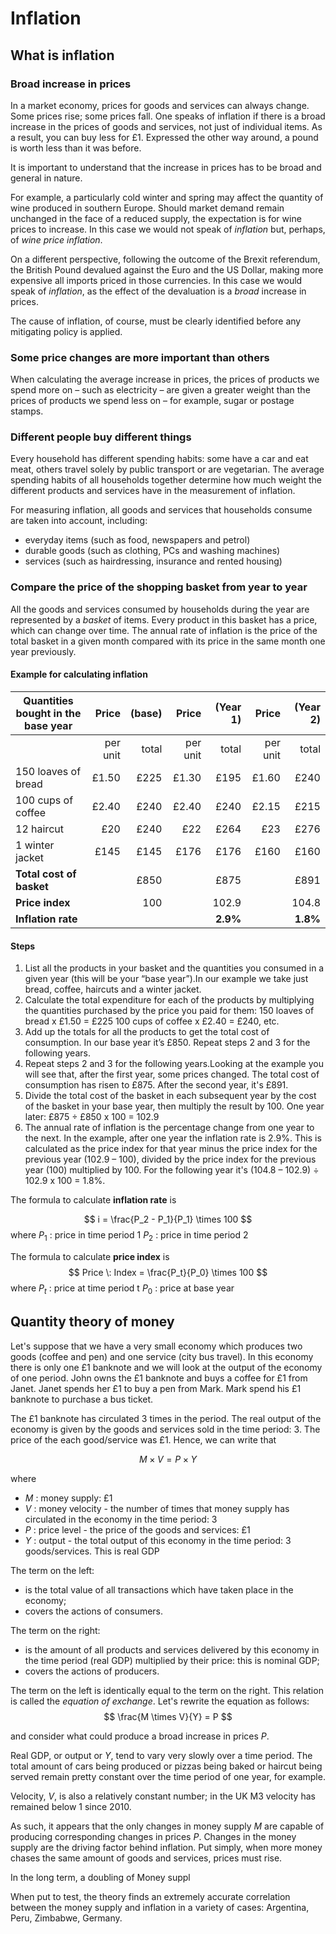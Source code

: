 # Inflation
## What is inflation

### Broad increase in prices
In a market economy, prices for goods and services can always change. Some prices rise; some prices fall. One speaks of inflation if there is a broad increase in the prices of goods and services, not just of individual items. As a result, you can buy less for £1. Expressed the other way around, a pound is worth less than it was before.

It is important to understand that the increase in prices has to be broad and general in nature.

For example, a particularly cold winter and spring may affect the quantity of wine produced in southern Europe. Should market demand remain unchanged in the face of a reduced supply, the expectation is for wine prices to increase. In this case we would not speak of _inflation_ but, perhaps, of _wine price inflation_.

On a different perspective, following the outcome of the Brexit referendum, the British Pound devalued against the Euro and the US Dollar, making more expensive all imports priced in those currencies. In this case we would speak of _inflation_, as the effect of the devaluation is a _broad_ increase in prices.

The cause of inflation, of course, must be clearly identified before any mitigating policy is applied.

### Some price changes are more important than others
When calculating the average increase in prices, the prices of products we spend more on – such as electricity – are given a greater weight than the prices of products we spend less on – for example, sugar or postage stamps.

### Different people buy different things
Every household has different spending habits: some have a car and eat meat, others travel solely by public transport or are vegetarian. The average spending habits of all households together determine how much weight the different products and services have in the measurement of inflation.

For measuring inflation, all goods and services that households consume are taken into account, including:

- everyday items (such as food, newspapers and petrol)
- durable goods (such as clothing, PCs and washing machines)
- services (such as hairdressing, insurance and rented housing)

### Compare the price of the shopping basket from year to year

All the goods and services consumed by households during the year are represented by a _basket_ of items. Every product in this basket has a price, which can change over time. The annual rate of inflation is the price of the total basket in a given month compared with its price in the same month one year previously.

#### Example for calculating inflation

|Quantities bought in the base year |Price |(base)|Price |(Year 1)|Price|(Year 2)|
|-----------------------------------|------:|--:|-------:|-:|------:|-:|
|      | per unit| total| per unit | total | per unit | total|
|150 loaves of bread| £1.50|£225|£1.30|£195|£1.60|£240|
|100 cups of coffee|£2.40|£240|£2.40|£240|£2.15|£215|
|12 haircut|£20| £240|£22|£264|£23|£276|
|1 winter jacket|£145|£145|£176|£176|£160|£160|
|**Total cost of basket**| |£850| |£875| |£891|
|**Price index**| | 100| | 102.9| | 104.8|
|**Inflation rate**| | | | __2.9%__| | __1.8%__|

#### Steps
1.  List all the products in your basket and the quantities you consumed in a given year (this will be your “base year”).In our example we take just bread, coffee, haircuts and a winter jacket.
2.  Calculate the total expenditure for each of the products by multiplying the quantities purchased by the price you paid for them: 150 loaves of bread x £1.50 = £225 100 cups of coffee x £2.40 = £240, etc.
3.  Add up the totals for all the products to get the total cost of consumption. In our base year it’s £850. Repeat steps 2 and 3 for the following years.
4.  Repeat steps 2 and 3 for the following years.Looking at the example you will see that, after the first year, some prices changed. The total cost of consumption has risen to £875. After the second year, it's £891.
5.  Divide the total cost of the basket in each subsequent year by the cost of the basket in your base year, then multiply the result by 100. One year later: £875 ÷ £850 x 100 = 102.9
6.  The annual rate of inflation is the percentage change from one year to the next. In the example, after one year the inflation rate is 2.9%. This is calculated as the price index for that year minus the price index for the previous year (102.9 – 100), divided by the price index for the previous year (100) multiplied by 100. For the following year it's (104.8 – 102.9) ÷ 102.9 x 100 = 1.8%.

The formula to calculate **inflation rate** is

$$
i = \frac{P_2 - P_1}{P_1} \times 100
$$
where
$P_1$ : price in time period 1
$P_2$ : price in time period 2

The formula to calculate **price index** is
$$
Price \: Index = \frac{P_t}{P_0} \times 100
$$
where
$P_t$ : price at time period t
$P_0$ : price at base year


## Quantity theory of money
Let's suppose that we have a very small economy which produces two goods (coffee and pen) and one service (city bus travel). In this economy there is only one £1 banknote and we will look at the output of the economy of one period. John owns the £1 banknote and buys a coffee for £1 from Janet. Janet spends her £1 to buy a pen from Mark. Mark spend his £1 banknote to purchase a bus ticket.

The £1 banknote has circulated 3 times in the period. The real output of the economy is given by the goods and services sold in the time period: 3. The price of the each good/service was £1. Hence, we can write that

$$
M \times V = P \times Y
$$

where
+ $M$ : money supply: £1
+ $V$ : money velocity - the number of times that money supply has circulated in the economy in the time period: 3
+ $P$ : price level - the price of the goods and services: £1
+ $Y$ : output - the total output of this economy in the time period: 3 goods/services. This is real GDP

The term on the left:
+ is the total value of all transactions which have taken place in the economy; 
+ covers the actions of consumers.

The term on the right:
+ is the amount of all products and services delivered by this economy in the time period (real GDP) multiplied by their price: this is nominal GDP;
+ covers the actions of producers.

The term on the left is identically equal to the term on the right. This relation is called the _equation of exchange_. Let's rewrite the equation as follows:
$$
\frac{M \times V}{Y} = P
$$

and consider what could produce a broad increase in prices $P$.

Real GDP, or output or $Y$, tend to vary very slowly over a time period. The total amount of cars being produced or pizzas being baked or haircut being served remain pretty constant over the time period of one year, for example.

Velocity, $V$, is also a relatively constant number; in the UK M3 velocity has remained below 1 since 2010.

As such, it appears that the only changes in money supply $M$ are capable of producing corresponding changes in prices $P$. Changes in the money supply are the driving factor behind inflation. Put simply, when more money chases the same amount of goods and services, prices must rise.

In the long term, a doubling of Money suppl

When put to test, the theory finds an extremely accurate correlation between the money supply and inflation in a variety of cases: Argentina, Peru, Zimbabwe, Germany.
   
<!--stackedit_data:
eyJoaXN0b3J5IjpbMTE1NzMzMTk5Miw0MDk4OTM3MjIsMTc5Nj
U5MDU2OCwtNzk5MTQwMTQsMTMyNTAxNjA1Nyw1Nzg2OTc2OCwx
Nzc5NTAzMTcyLDQ3Mzk3MTQ3MSwxNDQwNjM3NjY4LC0yMTA1Nj
M5Mzg4LDkyMzUwNzAzNCw4NDYyNjc4NjQsMjAwMTg1OTYwMSw3
ODY1NjE5OTMsLTEyMzMxMzUwLC0xODU5NTYzMTU4LC0xMjM3NT
UwNTc2LC0zMDQ1MjcyMTcsNjYzOTQ2OTUsLTExMzc3NTQ3XX0=

-->